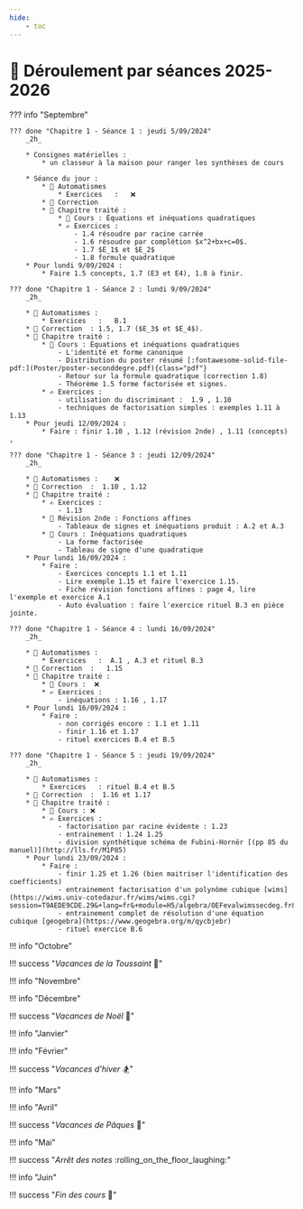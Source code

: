 ```yaml
--- 
hide:
    - toc 
---
```

# 📅 Déroulement par séances 2025-2026

??? info "Septembre"

    ??? done "Chapitre 1 - Séance 1 : jeudi 5/09/2024"
		_2h_

		* Consignes matérielles : 
			* un classeur à la maison pour ranger les synthèses de cours

		* Séance du jour :
			* 🚴 Automatismes  
				* Exercices   :   ❌   
			* 💯 Correction  
			* 📅 Chapitre traité :  
				* 📖 Cours : Équations et inéquations quadratiques  
				* ✍️ Exercices : 
					- 1.4 résoudre par racine carrée
					- 1.6 résoudre par complétion $x^2+bx+c=0$.
					- 1.7 $E_1$ et $E_2$
					- 1.8 formule quadratique
		* Pour lundi 9/09/2024 :
			* Faire 1.5 concepts, 1.7 (E3 et E4), 1.8 à finir. 
 
    ??? done "Chapitre 1 - Séance 2 : lundi 9/09/2024"
		_2h_
		
		* 🚴 Automatismes :  
			* Exercices   :   B.1
		* 💯 Correction  : 1.5, 1.7 ($E_3$ et $E_4$).  
		* 📅 Chapitre traité :  
			* 📖 Cours : Équations et inéquations quadratiques 
				- L'identité et forme canonique
				- Distribution du poster résumé [:fontawesome-solid-file-pdf:](Poster/poster-seconddegre.pdf){class="pdf"} 
				- Retour sur la formule quadratique (correction 1.8)
				- Théorème 1.5 forme factorisée et signes.
			* ✍️ Exercices : 
				- utilisation du discriminant :  1.9 , 1.10
				- techniques de factorisation simples : exemples 1.11 à 1.13 
		* Pour jeudi 12/09/2024 :
			* Faire : finir 1.10 , 1.12 (révision 2nde) , 1.11 (concepts) ,  

    ??? done "Chapitre 1 - Séance 3 : jeudi 12/09/2024"
		_2h_
		
		* 🚴 Automatismes :    ❌  
		* 💯 Correction  :  1.10 , 1.12 
		* 📅 Chapitre traité :  
			* ✍️ Exercices : 
				- 1.13  
			* 💭 Révision 2nde : Fonctions affines 
				- Tableaux de signes et inéquations produit : A.2 et A.3
			* 📖 Cours : Inéquations quadratiques 
				- La forme factorisée 
				- Tableau de signe d'une quadratique
		* Pour lundi 16/09/2024 :
			* Faire :  
				- Exercices concepts 1.1 et 1.11
				- Lire exemple 1.15 et faire l'exercice 1.15.
				- Fiche révision fonctions affines : page 4, lire l'exemple et exercice A.1
				- Auto évaluation : faire l'exercice rituel B.3 en pièce jointe.

    ??? done "Chapitre 1 - Séance 4 : lundi 16/09/2024"
		_2h_
		
		* 🚴 Automatismes :  
			* Exercices   :  A.1 , A.3 et rituel B.3  
		* 💯 Correction  :   1.15
		* 📅 Chapitre traité :   
			* 📖 Cours :  ❌ 
			* ✍️ Exercices : 
				- inéquations : 1.16 , 1.17 
		* Pour lundi 16/09/2024 :
			* Faire :  
				- non corrigés encore : 1.1 et 1.11
				- finir 1.16 et 1.17
				- rituel exercices B.4 et B.5

    ??? done "Chapitre 1 - Séance 5 : jeudi 19/09/2024"
		_2h_
		
		* 🚴 Automatismes :  
			* Exercices   : rituel B.4 et B.5      
		* 💯 Correction  :  1.16 et 1.17
		* 📅 Chapitre traité :  
			* 📖 Cours : ❌   
			* ✍️ Exercices :  
				- factorisation par racine évidente : 1.23 
				- entrainement : 1.24 1.25
				- division synthétique schéma de Fubini-Hornër [(pp 85 du manuel)](http://lls.fr/M1P85)
		* Pour lundi 23/09/2024 :
			* Faire : 
				- finir 1.25 et 1.26 (bien maitriser l'identification des coefficients)
				- entrainement factorisation d'un polynôme cubique [wims](https://wims.univ-cotedazur.fr/wims/wims.cgi?session=T9AEDE9CDE.29&+lang=fr&+module=H5/algebra/OEFevalwimssecdeg.fr&+cmd=new&+worksheet=2&+exo=factdeg33)
				- entrainement complet de résolution d'une équation cubique [geogebra](https://www.geogebra.org/m/qycbjebr)
				- rituel exercice B.6
				 
!!! info "Octobre"
		 	
!!! success "_Vacances de la Toussaint_ :angel:"

!!! info "Novembre"
 
!!! info "Décembre"
 
!!! success "_Vacances de Noël_ :santa:"
 
!!! info "Janvier"
 
!!! info "Février"
	 
!!! success "_Vacances d'hiver_ :snowboarder:"

!!! info "Mars"
		 
			
!!! info "Avril"
 

!!! success "_Vacances de Pâques_ :egg:"

!!! info "Mai"

!!! success "_Arrêt des notes_ :rolling_on_the_floor_laughing:"

!!! info "Juin"

!!! success "_Fin des cours_ :tada:"